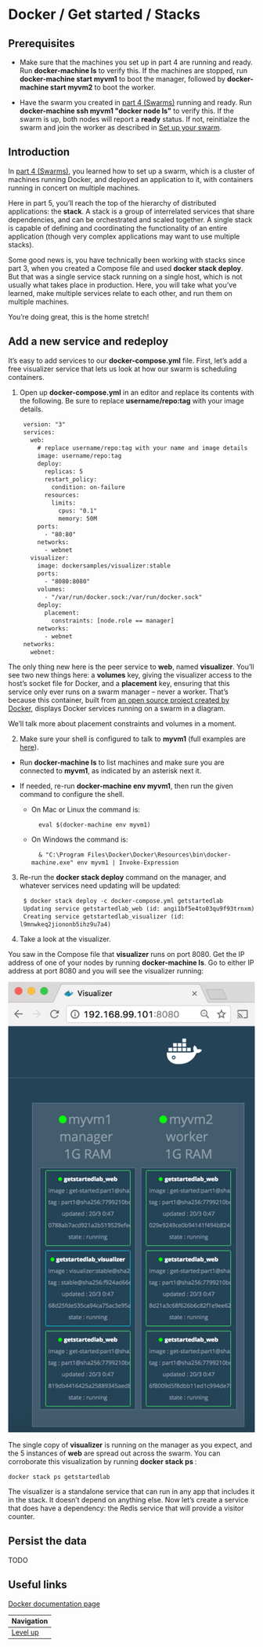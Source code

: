 # Docker / Get started / Stacks #

## Prerequisites ##

* Make sure that the machines you set up in part 4 are running and ready. Run **docker-machine ls** to verify this. If the machines are stopped, run **docker-machine start myvm1** to boot the manager, followed by **docker-machine start myvm2** to boot the worker.

* Have the swarm you created in [part 4 (Swarms)](../swarms/README.md) running and ready. Run **docker-machine ssh myvm1 "docker node ls"** to verify this. If the swarm is up, both nodes will report a **ready** status. If not, reinitialze the swarm and join the worker as described in [Set up your swarm](../swarms/README.md).

## Introduction ##

In [part 4 (Swarms)](../swarms/README.md), you learned how to set up a swarm, which is a cluster of machines running Docker, and deployed an application to it, with containers running in concert on multiple machines.

Here in part 5, you’ll reach the top of the hierarchy of distributed applications: the **stack**. A stack is a group of interrelated services that share dependencies, and can be orchestrated and scaled together. A single stack is capable of defining and coordinating the functionality of an entire application (though very complex applications may want to use multiple stacks).

Some good news is, you have technically been working with stacks since part 3, when you created a Compose file and used **docker stack deploy**. But that was a single service stack running on a single host, which is not usually what takes place in production. Here, you will take what you’ve learned, make multiple services relate to each other, and run them on multiple machines.

You’re doing great, this is the home stretch!

## Add a new service and redeploy ##

It’s easy to add services to our **docker-compose.yml** file. First, let’s add a free visualizer service that lets us look at how our swarm is scheduling containers.

1. Open up **docker-compose.yml** in an editor and replace its contents with the following. Be sure to replace **username/repo:tag** with your image details.

        version: "3"
        services:
          web:
            # replace username/repo:tag with your name and image details
            image: username/repo:tag
            deploy:
              replicas: 5
              restart_policy:
                condition: on-failure
              resources:
                limits:
                  cpus: "0.1"
                  memory: 50M
            ports:
              - "80:80"
            networks:
              - webnet
          visualizer:
            image: dockersamples/visualizer:stable
            ports:
              - "8080:8080"
            volumes:
              - "/var/run/docker.sock:/var/run/docker.sock"
            deploy:
              placement:
                constraints: [node.role == manager]
            networks:
              - webnet
        networks:
          webnet:

The only thing new here is the peer service to **web**, named **visualizer**. You’ll see two new things here: a **volumes** key, giving the visualizer access to the host’s socket file for Docker, and a **placement** key, ensuring that this service only ever runs on a swarm manager – never a worker. That’s because this container, built from [an open source project created by Docker](https://github.com/ManoMarks/docker-swarm-visualizer), displays Docker services running on a swarm in a diagram.

We’ll talk more about placement constraints and volumes in a moment.

2. Make sure your shell is configured to talk to **myvm1** (full examples are [here](../swarms/README.md)).

* Run **docker-machine ls** to list machines and make sure you are connected to **myvm1**, as indicated by an asterisk next it.

* If needed, re-run **docker-machine env myvm1**, then run the given command to configure the shell.

    * On Mac or Linux the command is:

            eval $(docker-machine env myvm1)

    * On Windows the command is:

            & "C:\Program Files\Docker\Docker\Resources\bin\docker-machine.exe" env myvm1 | Invoke-Expression

3. Re-run the **docker stack deploy** command on the manager, and whatever services need updating will be updated:

        $ docker stack deploy -c docker-compose.yml getstartedlab
        Updating service getstartedlab_web (id: angi1bf5e4to03qu9f93trnxm)
        Creating service getstartedlab_visualizer (id: l9mnwkeq2jiononb5ihz9u7a4)

4. Take a look at the visualizer.

You saw in the Compose file that **visualizer** runs on port 8080. Get the IP address of one of your nodes by running **docker-machine ls**. Go to either IP address at port 8080 and you will see the visualizer running:

![get-started-visualizer1](https://github.com/marbug/docker/blob/master/quick-start/images/get-started-visualizer1.png)

The single copy of **visualizer** is running on the manager as you expect, and the 5 instances of **web** are spread out across the swarm. You can corroborate this visualization by running **docker stack ps <stack>**:

    docker stack ps getstartedlab

The visualizer is a standalone service that can run in any app that includes it in the stack. It doesn’t depend on anything else. Now let’s create a service that does have a dependency: the Redis service that will provide a visitor counter.

## Persist the data ##

TODO

## Useful links ##

[Docker documentation page](https://docs.docker.com/get-started/part5/)

| Navigation               |
| ------------------------ |
| [Level up](../README.md) |
